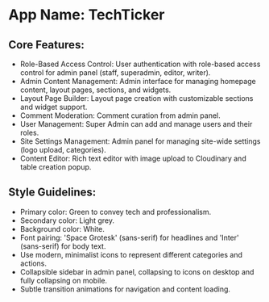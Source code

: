 # **App Name**: TechTicker

## Core Features:

- Role-Based Access Control: User authentication with role-based access control for admin panel (staff, superadmin, editor, writer).
- Admin Content Management: Admin interface for managing homepage content, layout pages, sections, and widgets.
- Layout Page Builder: Layout page creation with customizable sections and widget support.
- Comment Moderation: Comment curation from admin panel.
- User Management: Super Admin can add and manage users and their roles.
- Site Settings Management: Admin panel for managing site-wide settings (logo upload, categories).
- Content Editor: Rich text editor with image upload to Cloudinary and table creation popup.

## Style Guidelines:

- Primary color: Green to convey tech and professionalism.
- Secondary color: Light grey.
- Background color: White.
- Font pairing: 'Space Grotesk' (sans-serif) for headlines and 'Inter' (sans-serif) for body text.
- Use modern, minimalist icons to represent different categories and actions.
- Collapsible sidebar in admin panel, collapsing to icons on desktop and fully collapsing on mobile.
- Subtle transition animations for navigation and content loading.
